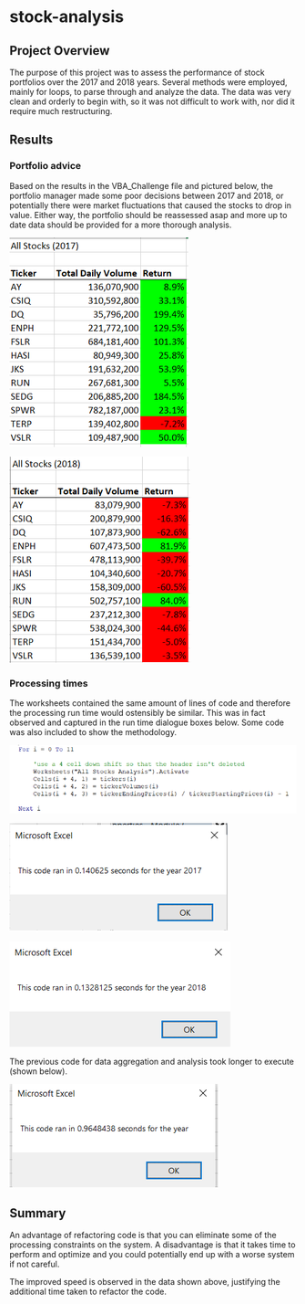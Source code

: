 # stock-analysis

## Project Overview

The purpose of this project was to assess the performance of stock portfolios over the 2017 and 2018 years. Several methods were employed, mainly for loops, to parse through and analyze the data. The data was very clean and orderly to begin with, so it was not difficult to work with, nor did it require much restructuring.

## Results

### Portfolio advice
Based on the results in the VBA_Challenge file and pictured below, the portfolio manager made some poor decisions between 2017 and 2018, or potentially there were market fluctuations that caused the stocks to drop in value. Either way, the portfolio should be reassessed asap and more up to date data should be provided for a more thorough analysis.

![2017 Data](Challenge/2017_Data.png)

![2018 Data](Challenge/2018_Data.png)

### Processing times
The worksheets contained the same amount of lines of code and therefore the processing run time would ostensibly be similar. This was in fact observed and captured in the run time dialogue boxes below. Some code was also included to show the methodology.

![Example Code](Challenge/Resources/Data_Aggregator_Snip.png)

![2017 run time](Challenge/Resources/VBA_Challenge_2017.png)

![2018 run time](Challenge/Resources/VBA_Challenge_2018.png)

The previous code for data aggregation and analysis took longer to execute (shown below).

![2018 legacy code run time](Challenge/Resources/2018_Pre_Refactoring_Run_Time.png)

## Summary
An advantage of refactoring code is that you can eliminate some of the processing constraints on the system. A disadvantage is that it takes time to perform and optimize and you could potentially end up with a worse system if not careful.

The improved speed is observed in the data shown above, justifying the additional time taken to refactor the code.
